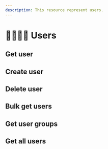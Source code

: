 ```yaml
---
description: This resource represent users.
---
```


# 👨‍👨‍👧‍👦 Users

## Get user

## Create user

## Delete user

## Bulk get users

## Get user groups

## Get all users

